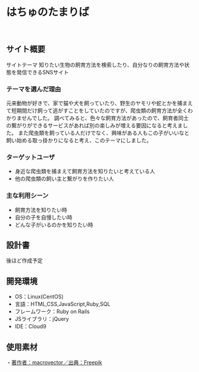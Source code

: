 # はちゅのたまりば
​
## サイト概要
サイトテーマ
知りたい生物の飼育方法を検索したり、自分なりの飼育方法や状態を発信できるSNSサイト
​
### テーマを選んだ理由
元来動物が好きで、家で猫や犬を飼っていたり、野生のヤモリや蛇とかを捕まえて短期間だけ飼って逃がすことをしていたのですが、爬虫類の飼育方法が全くわかりませんでした。
調べてみると、色々な飼育方法があったので、飼育者同士の繋がりができるサービスがあれば別の楽しみが増える要因になると考えました。
また爬虫類を飼っている人だけでなく、興味がある人もこの子がいいなと飼い始める取っ掛かりになると考え、このテーマにしました。

### ターゲットユーザ
- 身近な爬虫類を捕まえて飼育方法を知りたいと考えている人
- 他の爬虫類の飼い主と繋がりを作りたい人
​
### 主な利用シーン
- 飼育方法を知りたい時
- 自分の子を自慢したい時
- どんな子がいるのかを知りたい時
​
## 設計書
後ほど作成予定
​
## 開発環境
- OS：Linux(CentOS)
- 言語：HTML,CSS,JavaScript,Ruby,SQL
- フレームワーク：Ruby on Rails
- JSライブラリ：jQuery
- IDE：Cloud9
​
## 使用素材
・<a href="https://jp.freepik.com/free-vector/seamless-camouflage-pattern-green-and-brown-colors_11060441.htm#fromView=search&page=1&position=0&uuid=6f8f4889-c85b-40ed-bf5f-32957c3d3a99">著作者：macrovector／出典：Freepik</a>